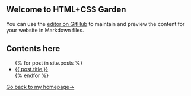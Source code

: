 ## Welcome to HTML+CSS Garden

You can use the [editor on GitHub](https://github.com/960761/AboutCSS/edit/master/README.md) to maintain and preview the content for your website in Markdown files.


## Contents here


<ul>
  {% for post in site.posts %}
    <li>
      <a href="{{ post.url }}">{{ post.title }}</a>
    </li>
  {% endfor %}
</ul>


[Go back to my homepage->](https://960761.github.io/)
